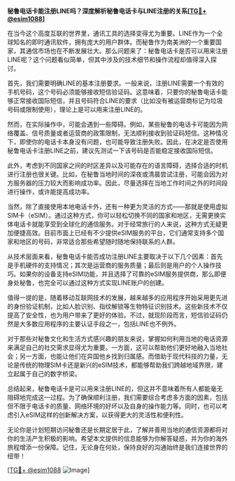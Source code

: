 **秘鲁电话卡能注册LINE吗？深度解析秘鲁电话卡与LINE注册的关系[[TG💪+ @esim1088](https://t.me/s/esim1088)]**

在当今这个高度互联的世界里，通讯工具的选择变得尤为重要。LINE作为一个全球知名的即时通讯软件，拥有庞大的用户群体。而秘鲁作为南美洲的一个重要国家，其通信市场也在不断发展壮大。那么问题来了：秘鲁电话卡是否可以用来注册LINE呢？这个问题看似简单，但其中涉及的技术细节和操作流程却值得深入探讨。

首先，我们需要明确LINE的基本注册要求。一般来说，注册LINE需要一个有效的手机号码，这个号码必须能够接收短信验证码。这意味着，只要你的秘鲁电话卡能够正常接收国际短信，并且号码符合LINE的要求（比如没有被运营商标记为垃圾号码或限制使用），理论上是可以用来注册LINE的。

然而，在实际操作中，可能会遇到一些障碍。例如，某些秘鲁的电话卡可能因为网络覆盖、信号质量或者运营商的政策限制，无法顺利接收到验证码短信。这种情况下，即使你的电话卡本身没有问题，也可能导致注册失败。因此，在决定是否使用秘鲁电话卡注册LINE之前，建议先测试一下该号码是否能稳定接收国际短信。

此外，考虑到不同国家之间的时区差异以及可能存在的语言障碍，选择合适的时机进行注册也很关键。比如，在秘鲁当地时间的深夜或清晨尝试注册，可能会因为对方服务器的压力较大而影响成功率。因此，尽量选择在当地工作时间之外的时间段进行操作，或许能提高成功率。

当然，除了直接使用本地电话卡外，还有一种更为灵活的方式——那就是使用虚拟SIM卡（eSIM）。通过这种方式，你可以轻松切换不同的国家和地区，无需更换实体电话卡就能享受到全球化的通信服务。对于经常旅行的人来说，这种方式无疑更加便捷高效。目前市面上已经有不少提供eSIM服务的平台，它们通常支持多个国家和地区的号码，非常适合那些希望随时随地保持联系的人群。

从技术层面来看，秘鲁电话卡能否成功注册LINE主要取决于以下几个因素：首先是手机硬件的支持情况；其次是运营商的服务质量；最后则是用户的个人操作技巧。如果你的设备支持eSIM功能，并且选择了可靠的eSIM服务提供商，那么即便身处秘鲁，也完全可以通过这种方式实现LINE账户的创建。

值得一提的是，随着移动互联网技术的发展，越来越多的应用程序开始采用更先进的身份验证机制，比如人脸识别、指纹解锁等生物特征识别技术。这些新技术不仅提高了安全性，也为用户带来了更好的体验。不过，就现阶段而言，短信验证码仍然是大多数应用程序的主要认证手段之一，包括LINE也不例外。

对于那些对秘鲁文化和生活方式感兴趣的朋友来说，掌握如何利用当地的电话资源来满足自己的社交需求显得尤为重要。一方面，这可以帮助他们更好地融入当地社会；另一方面，也能让他们在异国他乡找到归属感。而借助于现代科技的力量，无论是传统的物理SIM卡还是新兴的eSIM技术，都能够帮助我们跨越地域界限，建立起属于自己的数字桥梁。

总结起来，秘鲁电话卡是可以用来注册LINE的，但这并不意味着所有人都能毫无阻碍地完成这一过程。为了确保顺利注册，我们需要综合考虑多方面的因素，包括但不限于电话卡的质量、网络环境的好坏以及自身的操作能力等。同时，也可以考虑引入eSIM这样的创新解决方案，以获得更大的灵活性和便利性。

无论你是计划短期访问秘鲁还是长期定居于此，了解并善用当地的通信资源都将对你的生活产生积极的影响。希望本文提供的信息能够为你解答疑惑，并为你的海外旅程增添一份保障。记住，无论身在何处，保持良好的沟通始终是我们连接世界的纽带！

[[TG💪+ @esim1088](https://t.me/s/esim1088) ![Image](https://i.postimg.cc/4NQfJmqS/Snipaste-2025-05-13-00-14-12.png)]